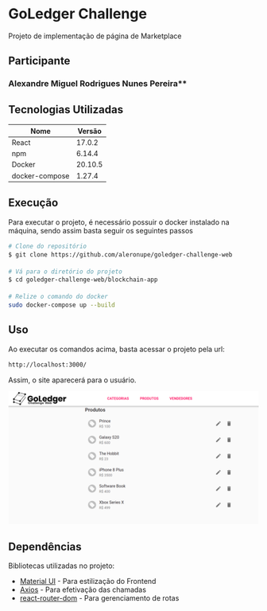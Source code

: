 # GoLedger Challenge

Projeto de implementação de página de Marketplace

## Participante

### Alexandre Miguel Rodrigues Nunes Pereira**

## Tecnologias Utilizadas

| Nome | Versão |
| -- | -- |
| React | 17.0.2 |
| npm | 6.14.4 |
| Docker | 20.10.5 |
| docker-compose | 1.27.4 |

## Execução

Para executar o projeto, é necessário possuir o docker instalado na máquina, sendo assim basta seguir os seguintes passos

``` bash
# Clone do repositório
$ git clone https://github.com/aleronupe/goledger-challenge-web

# Vá para o diretório do projeto
$ cd goledger-challenge-web/blockchain-app

# Relize o comando do docker
sudo docker-compose up --build
```

## Uso

Ao executar os comandos acima, basta acessar o projeto pela url: 

``` bash
http://localhost:3000/
```

Assim, o site aparecerá para o usuário.

![blockchain_project](./blockchain_app.png)

## Dependências

Bibliotecas utilizadas no projeto:

* [Material UI](https://material-ui.com/) - Para estilização do Frontend
* [Axios](https://www.npmjs.com/package/axios) - Para efetivação das chamadas
* [react-router-dom](https://reactrouter.com/web/guides/quick-start) - Para gerenciamento de rotas